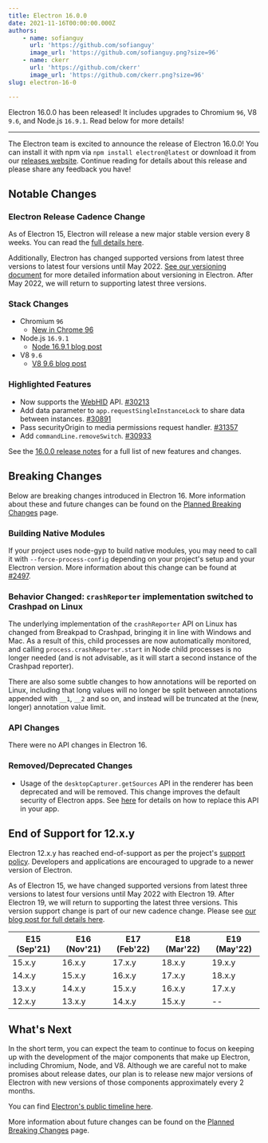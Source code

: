 ```yaml
---
title: Electron 16.0.0
date: 2021-11-16T00:00:00.000Z
authors:
    - name: sofianguy
      url: 'https://github.com/sofianguy'
      image_url: 'https://github.com/sofianguy.png?size=96'
    - name: ckerr
      url: 'https://github.com/ckerr'
      image_url: 'https://github.com/ckerr.png?size=96'
slug: electron-16-0

---
```


Electron 16.0.0 has been released! It includes upgrades to Chromium `96`, V8 `9.6`, and Node.js `16.9.1`. Read below for more details!

---

The Electron team is excited to announce the release of Electron 16.0.0! You can install it with npm via `npm install electron@latest` or download it from our [releases website](https://www.electronjs.org/releases/stable). Continue reading for details about this release and please share any feedback you have!

## Notable Changes

### Electron Release Cadence Change

As of Electron 15, Electron will release a new major stable version every 8 weeks. You can read the [full details here](https://www.electronjs.org/blog/8-week-cadence).

Additionally, Electron has changed supported versions from latest three versions to latest four versions until May 2022. [See our versioning document](https://www.electronjs.org/docs/latest/tutorial/electron-versioning) for more detailed information about versioning in Electron. After May 2022, we will return to supporting latest three versions.

### Stack Changes

* Chromium `96`
    * [New in Chrome 96](https://developer.chrome.com/blog/new-in-chrome-96/)
* Node.js `16.9.1`
    * [Node 16.9.1 blog post](https://nodejs.org/en/blog/release/v16.9.1/)
* V8 `9.6`
    * [V8 9.6 blog post](https://v8.dev/blog/v8-release-96)

### Highlighted Features

* Now supports the [WebHID](https://developer.mozilla.org/en-US/docs/Web/API/WebHID_API) API. [#30213](https://github.com/electron/electron/pull/30213)
* Add data parameter to `app.requestSingleInstanceLock` to share data between instances. [#30891](https://github.com/electron/electron/pull/30891)
* Pass securityOrigin to media permissions request handler. [#31357](https://github.com/electron/electron/pull/31357)
* Add `commandLine.removeSwitch`. [#30933](https://github.com/electron/electron/pull/30933)

See the [16.0.0 release notes](https://github.com/electron/electron/releases/tag/v16.0.0) for a full list of new features and changes.

## Breaking Changes

Below are breaking changes introduced in Electron 16. More information about these and future changes can be found on the [Planned Breaking Changes](https://www.electronjs.org/docs/latest/breaking-changes) page.

### Building Native Modules

If your project uses node-gyp to build native modules, you may need to call it with `--force-process-config` depending on your project's setup and your Electron version. More information about this change can be found at [#2497](https://github.com/nodejs/node-gyp/pull/2497).

### Behavior Changed: `crashReporter` implementation switched to Crashpad on Linux

The underlying implementation of the `crashReporter` API on Linux has changed from Breakpad to Crashpad, bringing it in line with Windows and Mac. As a result of this, child processes are now automatically monitored, and calling `process.crashReporter.start` in Node child processes is no longer needed (and is not advisable, as it will start a second instance of the Crashpad reporter).

There are also some subtle changes to how annotations will be reported on Linux, including that long values will no longer be split between annotations appended with `__1`, `__2` and so on, and instead will be truncated at the (new, longer) annotation value limit.

### API Changes

There were no API changes in Electron 16.

### Removed/Deprecated Changes

* Usage of the `desktopCapturer.getSources` API in the renderer has been deprecated and will be removed. This change improves the default security of Electron apps. See [here](https://raw.githubusercontent.com/electron/electron/main/docs/breaking-changes.md#removed-desktopcapturergetsources-in-the-renderer) for details on how to replace this API in your app.

## End of Support for 12.x.y

Electron 12.x.y has reached end-of-support as per the project's [support policy](https://www.electronjs.org/docs/latest/tutorial/support#supported-versions). Developers and applications are encouraged to upgrade to a newer version of Electron.

As of Electron 15, we have changed supported versions from latest three versions to latest four versions until May 2022 with Electron 19. After Electron 19, we will return to supporting the latest three versions. This version support change is part of our new cadence change. Please see [our blog post for full details here](https://www.electronjs.org/blog/8-week-cadence/#-will-electron-extend-the-number-of-supported-versions).

|	E15 (Sep'21) |	E16 (Nov'21) |	E17 (Feb'22) |	E18 (Mar'22) |	E19 (May'22) |
| ---- | ---- | ---- | ---- | ---- |
|	15.x.y |	16.x.y |	17.x.y |	18.x.y |	19.x.y |
|	14.x.y |	15.x.y |	16.x.y |	17.x.y |	18.x.y |
|	13.x.y |	14.x.y |	15.x.y |	16.x.y |	17.x.y |
|	12.x.y |	13.x.y |	14.x.y |	15.x.y |	-- |

## What's Next

In the short term, you can expect the team to continue to focus on keeping up with the development of the major components that make up Electron, including Chromium, Node, and V8. Although we are careful not to make promises about release dates, our plan is to release new major versions of Electron with new versions of those components approximately every 2 months.

You can find [Electron's public timeline here](https://www.electronjs.org/docs/latest/tutorial/electron-timelines).

More information about future changes can be found on the [Planned Breaking Changes](https://github.com/electron/electron/blob/main/docs/breaking-changes.md) page.
